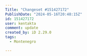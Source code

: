 ```yaml
---
Title: "Changeset #151427172"
PublishDate: "2024-05-16T20:48:15Z"
id: 151427172
user: kentakta
comment: update
created_by: iD 2.29.0
tags:
  - Montenegro

---
```

